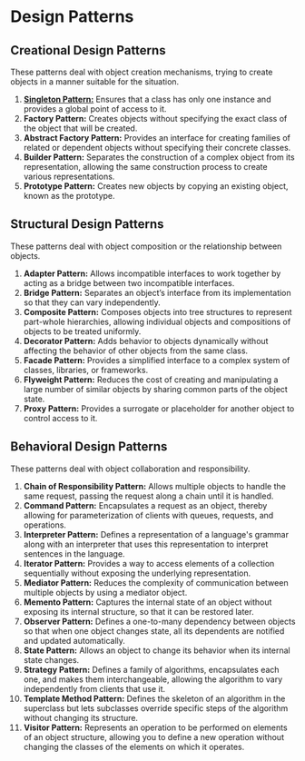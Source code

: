 # Design Patterns

## Creational Design Patterns
These patterns deal with object creation mechanisms, trying to create objects in a manner suitable for the situation.

1. [**Singleton Pattern:**](creational/singleton/SINGLETON_DESIGN_PATTERN.MD) Ensures that a class has only one instance and provides a global point of access to it.<br>
2. **Factory Pattern:** Creates objects without specifying the exact class of the object that will be created.<br>
3. **Abstract Factory Pattern:** Provides an interface for creating families of related or dependent objects without specifying their concrete classes.<br>
4. **Builder Pattern:** Separates the construction of a complex object from its representation, allowing the same construction process to create various representations.<br>
5. **Prototype Pattern:** Creates new objects by copying an existing object, known as the prototype.<br>

## Structural Design Patterns
These patterns deal with object composition or the relationship between objects.

1. **Adapter Pattern:** Allows incompatible interfaces to work together by acting as a bridge between two incompatible interfaces.<br>
2. **Bridge Pattern:** Separates an object’s interface from its implementation so that they can vary independently.<br>
3. **Composite Pattern:** Composes objects into tree structures to represent part-whole hierarchies, allowing individual objects and compositions of objects to be treated uniformly.<br>
4. **Decorator Pattern:** Adds behavior to objects dynamically without affecting the behavior of other objects from the same class.<br>
5. **Facade Pattern:** Provides a simplified interface to a complex system of classes, libraries, or frameworks.<br>
6. **Flyweight Pattern:** Reduces the cost of creating and manipulating a large number of similar objects by sharing common parts of the object state.<br>
7. **Proxy Pattern:** Provides a surrogate or placeholder for another object to control access to it.<br>


## Behavioral Design Patterns
These patterns deal with object collaboration and responsibility.

1. **Chain of Responsibility Pattern:** Allows multiple objects to handle the same request, passing the request along a chain until it is handled.<br>
2. **Command Pattern:** Encapsulates a request as an object, thereby allowing for parameterization of clients with queues, requests, and operations.<br>
3. **Interpreter Pattern:** Defines a representation of a language's grammar along with an interpreter that uses this representation to interpret sentences in the language.<br>
4. **Iterator Pattern:** Provides a way to access elements of a collection sequentially without exposing the underlying representation.<br>
5. **Mediator Pattern:** Reduces the complexity of communication between multiple objects by using a mediator object.<br>
6. **Memento Pattern:** Captures the internal state of an object without exposing its internal structure, so that it can be restored later.<br>
7. **Observer Pattern:** Defines a one-to-many dependency between objects so that when one object changes state, all its dependents are notified and updated automatically.<br>
8. **State Pattern:** Allows an object to change its behavior when its internal state changes.<br>
9. **Strategy Pattern:** Defines a family of algorithms, encapsulates each one, and makes them interchangeable, allowing the algorithm to vary independently from clients that use it.<br>
10. **Template Method Pattern:** Defines the skeleton of an algorithm in the superclass but lets subclasses override specific steps of the algorithm without changing its structure.<br>
11. **Visitor Pattern:** Represents an operation to be performed on elements of an object structure, allowing you to define a new operation without changing the classes of the elements on which it operates.<br>